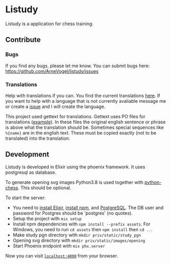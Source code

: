# Listudy
Listudy is a application for chess training.

## Contribute
### Bugs
If you find any bugs, please let me know. You can submit bugs here: https://github.com/ArneVogel/listudy/issues
### Translations
Help with translations if you can. You find the current translations [here](https://github.com/ArneVogel/listudy/tree/master/priv/gettext). 
If you want to help with a language that is not currently avaliable message me or create a [issue](https://github.com/ArneVogel/listudy/issues) and I will create the language. 

This project used gettext for translations. Gettext uses PO files for translations ([example](https://github.com/ArneVogel/listudy/blob/master/priv/gettext/de/LC_MESSAGES/default.po)). In these files the original english sentence or phrase is above what the translation should be. Sometimes special sequences like `%{name}` are in the english text. These must be copied exactly (not to be translated) into the translation.  

## Development
Listudy is developed in Elixir using the phoenix framework. It uses postgresql as database. 

To generate opening svg images Python3.8 is used together with [python-chess](https://github.com/niklasf/python-chess). This should be optional.

To start the server:
  * You need to [install Elixir](https://elixir-lang.org/install.html), [install npm](https://www.npmjs.com/get-npm), and [PostgreSQL](https://www.postgresql.org/download). The DB user and password for Postgres should be 'postgres' (no quotes).
  * Setup the project with `mix setup`
  * Install npm dependencies with `npm install --prefix assets`. For Windows, you need to run `cd assets` then `npm install` then `cd ..`.
  * Make study pgn directory with `mkdir priv/static/study_pgn`
  * Opening svg directory with `mkdir priv/static/images/opening`
  * Start Phoenix endpoint with `mix phx.server`

Now you can visit [`localhost:4000`](http://localhost:4000) from your browser.

